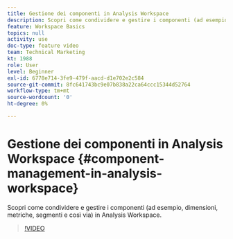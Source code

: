 ```yaml
---
title: Gestione dei componenti in Analysis Workspace
description: Scopri come condividere e gestire i componenti (ad esempio, dimensioni, metriche, segmenti e così via) in Analysis Workspace.
feature: Workspace Basics
topics: null
activity: use
doc-type: feature video
team: Technical Marketing
kt: 1988
role: User
level: Beginner
exl-id: 6778e714-3fe9-479f-aacd-d1e702e2c584
source-git-commit: 8fc641743bc9e07b838a22ca64ccc15344d52764
workflow-type: tm+mt
source-wordcount: '0'
ht-degree: 0%

---
```


# Gestione dei componenti in Analysis Workspace {#component-management-in-analysis-workspace}

Scopri come condividere e gestire i componenti (ad esempio, dimensioni, metriche, segmenti e così via) in Analysis Workspace.

>[!VIDEO](https://video.tv.adobe.com/v/41738/?quality=12&learn=on&captions=ita)
